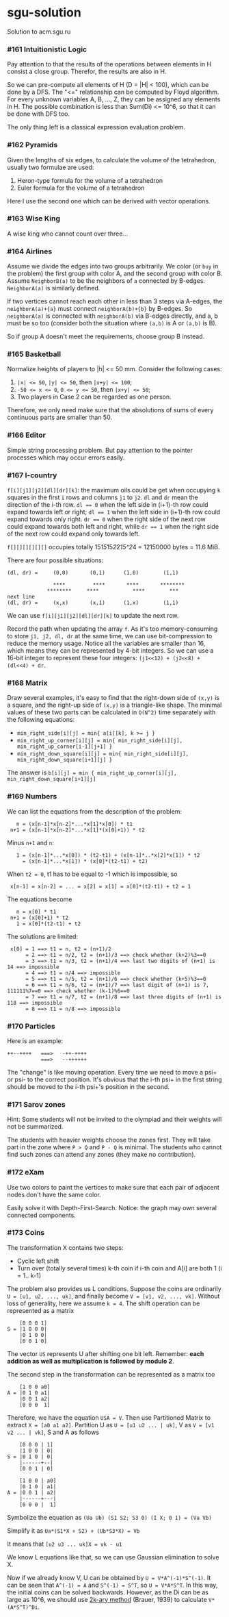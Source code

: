 # sgu-solution
Solution to acm.sgu.ru

### #161 Intuitionistic Logic

Pay attention to that the results of the operations between elements in H consist a close group. Therefor, the results are also in H.

So we can pre-compute all elements of H (D = |H| < 100), which can be done by a DFS. The "<=" relationship can be computed by Floyd algorithm. For every unknown variables A, B, ..., Z, they can be assigned any elements in H. The possible combination is less than Sum(Di) <= 10^6, so that it can be done with DFS too.

The only thing left is a classical expression evaluation problem.

### #162 Pyramids

Given the lengths of six edges, to calculate the volume of the tetrahedron, usually two formulae are used:

1. Heron-type formula for the volume of a tetrahedron
2. Euler formula for the volume of a tetrahedron

Here I use the second one which can be derived with vector operations.

### #163 Wise King

A wise king who cannot count over three...

### #164 Airlines

Assume we divide the edges into two groups arbitrarily. We color (or `buy` in the problem) the first group with color A, and the second group with color B. Assume `NeighborB(a)` to be the neighbors of `a` connected by B-edges. `NeighborA(a)` is similarly defined.

If two vertices cannot reach each other in less than 3 steps via A-edges, the `neighborA(a)+{a}` must connect `neighborA(b)+{b}` by B-edges. So `neighborA(a)` is connected with `neighborA(b)` via B-edges directly, and a, b must be so too (consider both the situation where `(a,b)` is A or `(a,b)` is B).

So if group A doesn't meet the requirements, choose group B instead.

### #165 Basketball

Normalize heights of players to |h| <= 50 mm. Consider the following cases:

1. `|x| <= 50`, `|y| <= 50`, then `|x+y| <= 100`;
2. `-50 <= x <= 0`, `0 <= y <= 50`, then `|x+y| <= 50`;
3. Two players in Case 2 can be regarded as one person.

Therefore, we only need make sure that the absolutions of sums of every continuous parts are smaller than 50.

### #166 Editor

Simple string processing problem. But pay attention to the pointer processes which may occur errors easily.

### #167 I-country

`f[i][j1][j2][dl][dr][k]`: the maximum oils could be get when occupying `k` squares in the first `i` rows and columns `j1` to `j2`. `dl` and `dr` mean the direction of the i-th row. `dl == 0` when the left side in (i+1)-th row could expand towards left or right; `dl == 1` when the left side in (i+1)-th row could expand towards only right. `dr == 0` when the right side of the next row could expand towards both left and right, while `dr == 1` when the right side of the next row could expand only towards left.

`f[][][][][][]` occupies totally 15*15*15*2*2*15^2*4 = 12150000 bytes = 11.6 MiB.

There are four possible situations:
```
(dl, dr) =     (0,0)       (0,1)      (1,0)        (1,1)

               ****         ****       ****       ********
             ********     ****           ****        ***
next line
(dl, dr) =     (x,x)       (x,1)      (1,x)        (1,1)
```

We can use `f[i][j1][j2][dl][dr][k]` to update the next row.

Record the path when updating the array `f`. As it's too memory-consuming to store `j1, j2, dl, dr` at the same time, we can use bit-compression to reduce the memory usage. Notice all the variables are smaller than 16, which means they can be represented by 4-bit integers. So we can use a 16-bit integer to represent these four integers: `(j1<<12) + (j2<<8) + (dl<<4) + dr`.

### #168 Matrix

Draw several examples, it's easy to find that the right-down side of `(x,y)` is a square, and the right-up side of `(x,y)` is a triangle-like shape. The minimal values of these two parts can be calculated in `O(N^2)` time separately with the following equations:

- `min_right_side[i][j] = min{ a[i][k], k >= j }`
- `min_right_up_corner[i][j] = min{ min_right_side[i][j], min_right_up_corner[i-1][j+1] }`
- `min_right_down_square[i][j] = min{ min_right_side[i][j],
   min_right_down_square[i+1][j] }`

The answer is `b[i][j] = min { min_right_up_corner[i][j], min_right_down_square[i+1][j]`

### #169 Numbers

We can list the equations from the description of the problem:
```
   n = (x[n-1]*x[n-2]*...*x[1]*x[0]) * t1
 n+1 = (x[n-1]*x[n-2]*...*x[1]*(x[0]+1)) * t2
```

Minus `n+1` and `n`:
```
   1 = (x[n-1]*...*x[0]) * (t2-t1) + (x[n-1]*..*x[2]*x[1]) * t2
     = (x[n-1]*...*x[1]) * (x[0]*(t2-t1) + t2)
```

 When `t2 = 0`, t1 has to be equal to -1 which is impossible, so
 ```
  x[n-1] = x[n-2] = ... = x[2] = x[1] = x[0]*(t2-t1) + t2 = 1
```

The equations become
```
   n = x[0] * t1
 n+1 = (x[0]+1) * t2
   1 = x[0]*(t2-t1) + t2
```

The solutions are limited:
```
 x[0] = 1 ==> t1 = n, t2 = (n+1)/2
      = 2 ==> t1 = n/2, t2 = (n+1)/3 ==> check whether (k+2)%3==0
      = 3 ==> t1 = n/3, t2 = (n+1)/4 ==> last two digits of (n+1) is 14 ==> impossible
      = 4 ==> t1 = n/4 ==> impossible
      = 5 ==> t1 = n/5, t2 = (n+1)/6 ==> check whether (k+5)%3==0
      = 6 ==> t1 = n/6, t2 = (n+1)/7 ==> last digit of (n+1) is 7, 111111%7==0 ==> check whether (k-1)%6==0
      = 7 ==> t1 = n/7, t2 = (n+1)/8 ==> last three digits of (n+1) is 118 ==> impossible
      = 8 ==> t1 = n/8 ==> impossible
```

### #170 Particles

Here is an example:
```
++--++++   ===>   -++-++++
           ===>   --++++++
```

The "change" is like moving operation. Every time we need to move a psi+ or psi- to the correct position. It's obvious that the i-th psi+ in the first string should be moved to the i-th psi+'s position in the second.

### #171 Sarov zones

Hint: Some students will not be invited to the olympiad and their weights will not be summarized.

The students with heavier weights choose the zones first. They will take part in the zone where `P > Q` and `P - Q` is minimal. The students who cannot find such zones can attend any zones (they make no contribution).

### #172 eXam

Use two colors to paint the vertices to make sure that each pair of adjacent nodes don't have the same color.

Easily solve it with Depth-First-Search. Notice: the graph may own several connected components.

### #173 Coins

The transformation X contains two steps:
- Cyclic left shift
- Turn over (totally several times) k-th coin if i-th coin and A[i] are both 1 (i = 1.. k-1)

The problem also provides us L conditions. Suppose the coins are ordinarily `U = [u1, u2, ..., uk]`, and finally become `V = [v1, v2, ..., vk]`. Without loss of generality, here we assume `k = 4`. The shift operation can be represented as a matrix
```
    [0 0 0 1]
S = |1 0 0 0|
    |0 1 0 0|
    [0 0 1 0]
```

The vector `US` represents U after shifting one bit left. Remember: **each addition as well as multiplication is followed by modulo 2**.

The second step in the transformation can be represented as a matrix too
```
    [1 0 0 a0]
A = |0 1 0 a1|
    |0 0 1 a2|
    [0 0 0  1]
```

Therefore, we have the equation `USA = V`. Then use Partitioned Matrix to extract `X = [a0 a1 a2]`. Partition U as `U = [u1 u2 ... | uk]`, V as `V = [v1 v2 ... | vk]`, S and A as follows
```
    [0 0 0 | 1]
    |1 0 0 | 0|
S = |0 1 0 | 0|
    |------+--|  
    [0 0 1 | 0]

    [1 0 0 | a0]
    |0 1 0 | a1|
A = |0 0 1 | a2|
    |------+---|
    [0 0 0 |  1]
```

Symbolize the equation as
`(Ua Ub) (S1 S2; S3 0) (I X; 0 1) = (Va Vb)`

Simplify it as
`Ua*(S1*X + S2) + (Ub*S3*X) = Vb`

It means that `[u2 u3 ... uk]X = vk - u1`

We know L equations like that, so we can use Gaussian elimination to solve X.

Now if we already know V, U can be obtained by `U = V*A^(-1)*S^(-1)`. It can be seen that `A^(-1) = A` and `S^(-1) = S^T`, so `U = V*A*S^T`. In this way, the initial coins can be solved backwards. However, as the Di can be as large as 10^6, we should use [2k-ary method](http://en.wikipedia.org/wiki/Exponentiation_by_squaring#2k-ary_method) (Brauer, 1939) to calculate `V*(A*S^T)^Di`.
